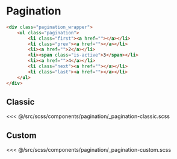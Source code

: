 # Pagination

```html
<div class="pagination_wrapper">
	<ul class="pagination">
		<li class="first"><a href=""></a></li>
		<li class="prev"><a href=""></a></li>
		<li><a href="">2</a></li>
		<li><span class="is-active">3</span></li>
		<li><a href="">4</a></li>
		<li class="next"><a href=""></a></li>
		<li class="last"><a href=""></a></li>
	</ul>
</div>
```

## Classic

<PaginationClassic></PaginationClassic>

<<< @/src/scss/components/pagination/_pagination-classic.scss

## Custom

<PaginationCustom></PaginationCustom>

<<< @/src/scss/components/pagination/_pagination-custom.scss